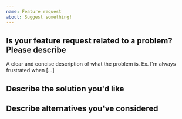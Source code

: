 ```yaml
---
name: Feature request
about: Suggest something!
---
```


## Is your feature request related to a problem? Please describe

A clear and concise description of what the problem is. Ex. I'm always frustrated when [...]

## Describe the solution you'd like

## Describe alternatives you've considered

